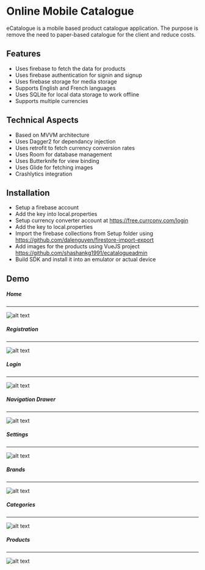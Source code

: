 # Online Mobile Catalogue

eCatalogue is a mobile based product catalogue application. The purpose is remove the need to paper-based catalogue for the client and reduce costs.

## Features
  - Uses firebase to fetch the data for products
  - Uses firebase authentication for signin and signup
  - Uses firebase storage for media storage
  - Supports English and French languages
  - Uses SQLite for local data storage to work offline
  - Supports multiple currencies

## Technical Aspects
  - Based on MVVM architecture
  - Uses Dagger2 for dependancy injection
  - Uses retrofit to fetch currency conversion rates
  - Uses Room for database management
  - Uses Butterknife for view binding
  - Uses Glide for fetching images
  - Crashlytics integration

## Installation
  - Setup a firebase account
  - Add the key into local.properties
  - Setup currency converter account at https://free.currconv.com/login
  - Add the key to local.properties
  - Import the firebase collections from Setup folder using https://github.com/dalenguyen/firestore-import-export
  - Add images for the products using VueJS project https://github.com/shashankg1991/ecatalogueadmin
  - Build SDK and install it into an emulator or actual device
 
## Demo
##### Home
------
![alt text](https://github.com/shashankg1991/eCatalogue/blob/master/setup/demoimages/Home.PNG?raw=true)

##### Registration
------
![alt text](https://github.com/shashankg1991/eCatalogue/blob/master/setup/demoimages/Registration.PNG?raw=true)

##### Login
------
![alt text](https://github.com/shashankg1991/eCatalogue/blob/master/setup/demoimages/SignIn.PNG?raw=true)

##### Navigation Drawer
------
![alt text](https://github.com/shashankg1991/eCatalogue/blob/master/setup/demoimages/NavigationDrawer.PNG?raw=true)

##### Settings
------
![alt text](https://github.com/shashankg1991/eCatalogue/blob/master/setup/demoimages/setting.PNG?raw=true)

##### Brands
------
![alt text](https://github.com/shashankg1991/eCatalogue/blob/master/setup/demoimages/Brands.PNG?raw=true)

##### Categories
------
![alt text](https://github.com/shashankg1991/eCatalogue/blob/master/setup/demoimages/Categories.PNG?raw=true)

##### Products
------
![alt text](https://github.com/shashankg1991/eCatalogue/blob/master/setup/demoimages/Products.PNG?raw=true)
  

 
  


